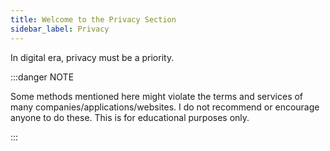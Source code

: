 ```yaml
---
title: Welcome to the Privacy Section
sidebar_label: Privacy
---
```


In digital era, privacy must be a priority.

:::danger NOTE

Some methods mentioned here might violate the terms and services of many companies/applications/websites. I do not recommend or encourage anyone to do these. This is for educational purposes only.

:::
